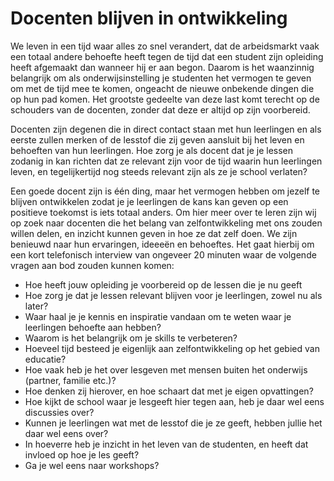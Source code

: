 # Docenten blijven in ontwikkeling

We leven in een tijd waar alles zo snel verandert, dat de arbeidsmarkt vaak een totaal andere behoefte heeft tegen de tijd dat een student zijn opleiding heeft afgemaakt dan wanneer hij er aan begon. Daarom is het waanzinnig belangrijk om als onderwijsinstelling je studenten het vermogen te geven om met de tijd mee te komen, ongeacht de nieuwe onbekende dingen die op hun pad komen. Het grootste gedeelte van deze last komt terecht op de schouders van de docenten, zonder dat deze er altijd op zijn voorbereid. 

Docenten zijn degenen die in direct contact staan met hun leerlingen en als eerste zullen merken of de lesstof die zij geven aansluit bij het leven en behoeften van hun leerlingen. Hoe zorg je als docent dat je je lessen zodanig in kan richten dat ze relevant zijn voor de tijd waarin hun leerlingen leven, en tegelijkertijd nog steeds relevant zijn als ze je school verlaten?

Een goede docent zijn is één ding, maar het vermogen hebben om jezelf te blijven ontwikkelen zodat je je leerlingen de kans kan geven op een positieve toekomst is iets totaal anders. Om hier meer over te leren zijn wij op zoek naar docenten die het belang van zelfontwikkeling met ons zouden willen delen, en inzicht kunnen geven in hoe ze dat zelf doen. We zijn benieuwd naar hun ervaringen, ideeeën en behoeftes. Het gaat hierbij om een kort telefonisch interview van ongeveer 20 minuten waar de volgende vragen aan bod zouden kunnen komen:

* Hoe heeft jouw opleiding je voorbereid op de lessen die je nu geeft
* Hoe zorg je dat je lessen relevant blijven voor je leerlingen, zowel nu als later?
* Waar haal je je kennis en inspiratie vandaan om te weten waar je leerlingen behoefte aan hebben?
* Waarom is het belangrijk om je skills te verbeteren?
* Hoeveel tijd besteed je eigenlijk aan zelfontwikkeling op het gebied van educatie?
* Hoe vaak heb je het over lesgeven met mensen buiten het onderwijs (partner, familie etc.)?
* Hoe denken zij hierover, en hoe schaart dat met je eigen opvattingen?
* Hoe kijkt de school waar je lesgeeft hier tegen aan, heb je daar wel eens discussies over?
* Kunnen je leerlingen wat met de lesstof die je ze geeft, hebben jullie het daar wel eens over?
* In hoeverre heb je inzicht in het leven van de studenten, en heeft dat invloed op hoe je les geeft?
* Ga je wel eens naar workshops?
